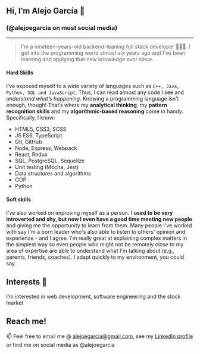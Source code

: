 ## Hi, I’m Alejo García 👋 
### (@alejoegarcia on most social media)

---

> I'm a nineteen-years-old backend-leaning full stack developer 👨🏽‍💻. I got into the programming world almost six years ago and I've been learning and applying that new knowledge ever since.
#### Hard Skills
I’ve exposed myself to a wide variety of languages such as `C++, Java, Python, SQL and JavaScript`. Thus, I can read almost any code I see and _understand what’s happening_. 
Knowing a programming language isn’t enough, though! That’s where my **analytical thinking**, my **pattern recognition skills** and my **algorithmic-based reasoning** come in handy.
Specifically, I know:
- HTML5, CSS3, SCSS
- JS ES6, TypeScript
- Git, GitHub
- Node, Express, Webpack
- React, Redux
- SQL, PostgreSQL, Sequelize
- Unit testing (Mocha, Jest)
- Data structures and algorithms
- OOP
- Python

#### Soft skills
I've also worked on improving myself as a person. I **used to be very introverted and shy, but now I even have a good time meeting new people** and giving me the opportunity to learn from them.
Many people I've worked with say I'm a born leader who's also able to listen to others' opinion and experience - and I agree.
I'm really great at explaining complex matters in the simplest way so even people who might not be remotely close to my area of expertise are able to understand what I'm talking about (e.g., parents, friends, coaches). I adapt quickly to my environment, you could say.

## Interests 👀
I’m interested in web development, software engineering and the stock market

## Reach me!
📫 Feel free to email me @ alejoegarcia@gmail.com, see my [LinkedIn profile](https://www.linkedin.com/in/alejoegarcia) or find me on social media as @alejoegarcia
